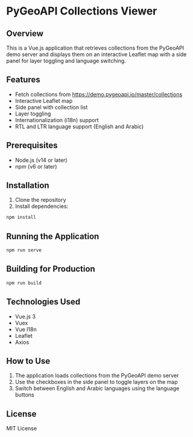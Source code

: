 # PyGeoAPI Collections Viewer

## Overview
This is a Vue.js application that retrieves collections from the PyGeoAPI demo server and displays them on an interactive Leaflet map with a side panel for layer toggling and language switching.

## Features
- Fetch collections from https://demo.pygeoapi.io/master/collections
- Interactive Leaflet map
- Side panel with collection list
- Layer toggling
- Internationalization (i18n) support
- RTL and LTR language support (English and Arabic)

## Prerequisites
- Node.js (v14 or later)
- npm (v6 or later)

## Installation
1. Clone the repository
2. Install dependencies:
```bash
npm install
```

## Running the Application
```bash
npm run serve
```

## Building for Production
```bash
npm run build
```

## Technologies Used
- Vue.js 3
- Vuex
- Vue I18n
- Leaflet
- Axios

## How to Use
1. The application loads collections from the PyGeoAPI demo server
2. Use the checkboxes in the side panel to toggle layers on the map
3. Switch between English and Arabic languages using the language buttons

## License
MIT License
